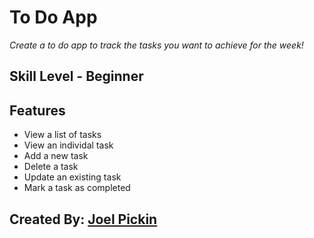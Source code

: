 ﻿# To Do App
                        
*Create a to do app to track the tasks you want to achieve for the week!*


## Skill Level - Beginner

## Features
- View a list of tasks
- View an individal task
- Add a new task
- Delete a task
- Update an existing task
- Mark a task as completed

## Created By: [Joel Pickin](https://twitter.com/TechPickleJoel) 
